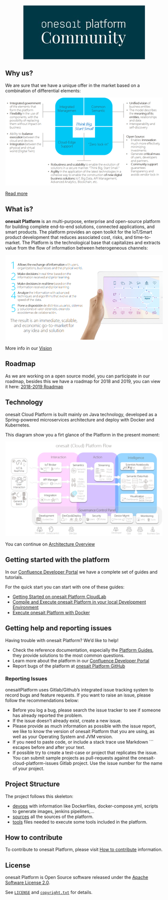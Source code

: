 <p align="center">
  <a src='https://www.onesaitplatformrevolution.com/#/proposito/en'>
    <img src='resources/images/onesait-platform-community-logo.jpg'/>
  </a>
</p>

## Why us?
We are sure that we have a unique offer in the market based on a combination of differential elements:
<p align="center">
    <img src='resources/images/onesait-platform-what_make_us_differential.png'/>
</p>


[Read more](https://onesaitplatform.atlassian.net/wiki/spaces/OP/overview)

## What is?
**onesait Platform** is an multi-purpose, enterprise and open-source platform for building complete end-to-end solutions, connected applications, and smart products. 
The platform provides an open toolkit for the IoT/Smart product development that reduces associated cost, risks, and time-to-market.
The Platform is the technological base that capitalizes and extracts value from the flow of information between heterogeneous channels:
<p align="center">
    <img src='resources/images/onesait-platform-capabilities.png'/>
</p>

More info in our [Vision](https://onesaitplatform.atlassian.net/wiki/spaces/OP/pages/393228/Vision)
 
## Roadmap

As we are working on a open source model, you can participate in our roadmap, besides this we have a roadmap for 2018 and 2019, you can view it here:
[2018-2019 Roadmap](https://onesaitplatform.atlassian.net/wiki/spaces/OP/pages/32979/Roadmap+onesait+Platform+Cloud)

 
## Technology

onesait Cloud Platform is built mainly on Java technology, developed as a  Spring-powered microservices architecture and deploy with Docker and Kubernetes.

This diagram show you a firt glance of the Platform in the present moment:
<p align="center">
    <img src='resources/images/onesait-platform-flow.png'/>
</p>

You can continue on [Architecture Overview](https://onesaitplatform.atlassian.net/wiki/spaces/OP/pages/360455/Architecture+Guides)

## Getting started with the platform

In our [Confluence Developer Portal](https://onesaitplatform.atlassian.net/wiki/spaces/OP/pages/45842643/Platform+Guides) we have a complete set of guides and tutorials.

For the quick start you can start with one of these guides:

* [Getting Started on onesait Platform CloudLab](https://onesaitplatform.atlassian.net/wiki/spaces/OP/pages/33179/Getting+Started)
* [Compile and Execute onesait Platform in your local Development Environment](https://onesaitplatform.atlassian.net/wiki/spaces/OP/pages/7897242/Develop+How+to+execute+the+platform+in+local+example+for+Windows)
* [Execute onesait Platform with Docker](https://onesaitplatform.atlassian.net/wiki/spaces/OP/pages/4194325/Deployment+How+to+execute+the+platform+with+Docker)



## Getting help and reporting issues

Having trouble with onesait Platform? We’d like to help!

* Check the reference documentation, especially the [Platform Guides](https://onesaitplatform.atlassian.net/wiki/spaces/OP/pages/45842643/Platform+Guides), they provide solutions to the most common questions.
* Learn more about the platform in our [Confluence Developer Portal]( https://onesaitplatform.online)
* Report bugs of the platform at [onesait Platform GitHub](https://github.com/onesaitplatform)

### Reporting Issues
onesaitPlatform uses Gitlab/Github’s integrated issue tracking system to record bugs and feature requests. If you want to raise an issue, please follow the recommendations below:
- Before you log a bug, please search the issue tracker to see if someone has already reported the problem.
- If the issue doesn’t already exist, create a new issue.
- Please provide as much information as possible with the issue report, we like to know the version of onesait Platform that you are using, as well as your Operating System and JVM version.
- If you need to paste code, or include a stack trace use Markdown ``` escapes before and after your text.
- If possible try to create a test-case or project that replicates the issue. You can submit sample projects as pull-requests against the onesait-cloud-platform-issues Gitlab project. Use the issue number for the name of your project.

## Project Structure

The project follows this skeleton:
*  [devops](devops/) with information like Dockerfiles, docker-compose.yml, scripts to generate images, jenkins pipelines,...
*  [sources](sources/) all the sources of the platform.
*  [tools](tools/) files needed to execute some tools included in the platform.

## How to contribute

To contribute to onesait Platform, please visit [How to contribute](https://onesaitplatform.atlassian.net/wiki/spaces/OP/pages/9142309/Contribution+Guide) information.

## License

onesait Platform is Open Source software released under the [Apache Software License 2.0](http://www.apache.org/licenses/LICENSE-2.0).

See [`LICENSE`](LICENSE) and [`copyright.txt`](copyright.txt) for details.
 
